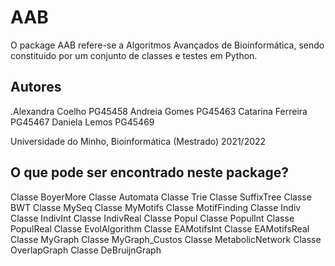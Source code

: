 # AAB
O package AAB refere-se a Algoritmos Avançados de Bioinformática, sendo constituido por um conjunto de classes e testes em Python.

## Autores
.Alexandra Coelho PG45458
Andreia Gomes PG45463
Catarina Ferreira PG45467
Daniela Lemos PG45469

Universidade do Minho, Bioinformática (Mestrado) 2021/2022


## O que pode ser encontrado neste package?
Classe BoyerMore
Classe Automata
Classe Trie
Classe SuffixTree
Classe BWT
Classe MySeq
Classe MyMotifs
Classe MotifFinding
Classe Indiv
Classe IndivInt
Classe IndivReal
Classe Popul
Classe PopulInt
Classe PopulReal
Classe EvolAlgorithm
Classe EAMotifsInt
Classe EAMotifsReal
Classe MyGraph
Classe MyGraph_Custos
Classe MetabolicNetwork
Classe OverlapGraph
Classe DeBruijnGraph
